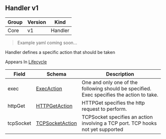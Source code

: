 ## Handler v1

Group        | Version     | Kind
------------ | ---------- | -----------
Core | v1 | Handler

> Example yaml coming soon...



Handler defines a specific action that should be taken

<aside class="notice">
Appears In  <a href="#lifecycle-v1">Lifecycle</a> </aside>

Field        | Schema     | Description
------------ | ---------- | -----------
exec | [ExecAction](#execaction-v1) | One and only one of the following should be specified. Exec specifies the action to take.
httpGet | [HTTPGetAction](#httpgetaction-v1) | HTTPGet specifies the http request to perform.
tcpSocket | [TCPSocketAction](#tcpsocketaction-v1) | TCPSocket specifies an action involving a TCP port. TCP hooks not yet supported

